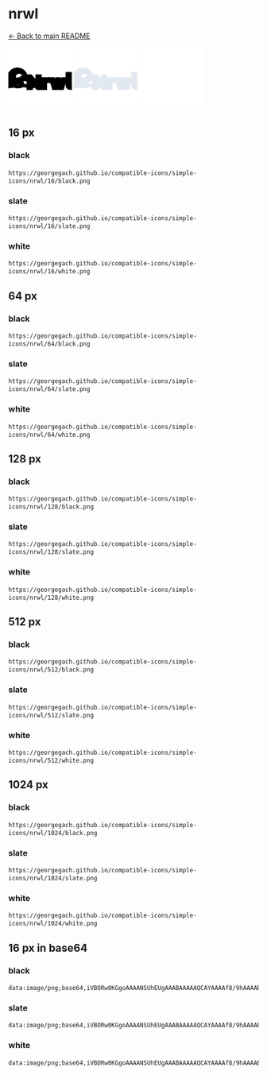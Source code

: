 # nrwl

[← Back to main README](../../README.md)


<img src="./128/black.png" width="128" alt="nrwl black icon" />
<img src="./128/slate.png" width="128" alt="nrwl slate icon" />
<img src="./128/white.png" width="128" alt="nrwl white icon" />

## 16 px

### black
```
https://georgegach.github.io/compatible-icons/simple-icons/nrwl/16/black.png
```

### slate
```
https://georgegach.github.io/compatible-icons/simple-icons/nrwl/16/slate.png
```

### white
```
https://georgegach.github.io/compatible-icons/simple-icons/nrwl/16/white.png
```

## 64 px

### black
```
https://georgegach.github.io/compatible-icons/simple-icons/nrwl/64/black.png
```

### slate
```
https://georgegach.github.io/compatible-icons/simple-icons/nrwl/64/slate.png
```

### white
```
https://georgegach.github.io/compatible-icons/simple-icons/nrwl/64/white.png
```

## 128 px

### black
```
https://georgegach.github.io/compatible-icons/simple-icons/nrwl/128/black.png
```

### slate
```
https://georgegach.github.io/compatible-icons/simple-icons/nrwl/128/slate.png
```

### white
```
https://georgegach.github.io/compatible-icons/simple-icons/nrwl/128/white.png
```

## 512 px

### black
```
https://georgegach.github.io/compatible-icons/simple-icons/nrwl/512/black.png
```

### slate
```
https://georgegach.github.io/compatible-icons/simple-icons/nrwl/512/slate.png
```

### white
```
https://georgegach.github.io/compatible-icons/simple-icons/nrwl/512/white.png
```

## 1024 px

### black
```
https://georgegach.github.io/compatible-icons/simple-icons/nrwl/1024/black.png
```

### slate
```
https://georgegach.github.io/compatible-icons/simple-icons/nrwl/1024/slate.png
```

### white
```
https://georgegach.github.io/compatible-icons/simple-icons/nrwl/1024/white.png
```

## 16 px in base64

### black
```
data:image/png;base64,iVBORw0KGgoAAAANSUhEUgAAABAAAAAQCAYAAAAf8/9hAAAABmJLR0QA/wD/AP+gvaeTAAAAuklEQVQ4je3QrU4CABQF4I+fAQHHNBrMFLoPQnUzuNF5AR6AWSg2goWNF4DKCzgCUDXp5gQ2HH+iYPBWGW5GTrrn/pxzdjniX1BCD33cIvVXgScsMMISdyiE0Cmyv9xV0U1gjRdcoYUzrHCPG7TRQR7jEFyhhnPR3OANEzzgC7NI9I4tdphHvQ7+nMQJPiOucNrEYg4fGOA6+BZpvCKTwiOafh5ZD+ciGrgIPoxZORJPUcHl/vcecRC+AbUhMQNzZEp8AAAAAElFTkSuQmCC
```

### slate
```
data:image/png;base64,iVBORw0KGgoAAAANSUhEUgAAABAAAAAQCAYAAAAf8/9hAAAABmJLR0QA/wD/AP+gvaeTAAABB0lEQVQ4je3RsS5DYQDF8f/50BLVpoYOEgNJR/EUzF5AiIgHMIjNbjaLWCQWo8lbiKUd2itxS1JaoWnvre/YTRI2fvv/LAf+/ZjuO88rtk4UVDG6WayVDyR9fHugnb60BDUUWsZLMmd5MR4uV6tvSdIvZ1llUK9r9DVMHl/3iXFd7bQ3CiJ1jJsEXYDmEUPZ50a72JdG15pwiUjXVhHFoRSOsBaUpL2uRNmiTyQIWgRWMe/RTEmMgVlAgoFhBpMjCqA0IM3ZjDFVA5ZKNrlFlJgGMuDWDtu2p4GINGl4wi4EiR2CNiLsYdYUfCroYI4NDVAHuMsK+ZVQ09DAsRmjthR4+KUz/7ZPJwV7kHAr7ZEAAAAASUVORK5CYII=
```

### white
```
data:image/png;base64,iVBORw0KGgoAAAANSUhEUgAAABAAAAAQCAYAAAAf8/9hAAAABmJLR0QA/wD/AP+gvaeTAAAAyUlEQVQ4je3QrUqDcRjG4et9p5viVLYonoJ4FJ6FgkHEJngCdsEsLFoET0Cr2TJQzGsDZcHg/JjstvyjhmHdrz3cH9w8zPk/SbaS3CXpJzlP0pi1YJBknOQpyXuSiyTrSRpJOklaf+ROktxWST4xxB6u0MUHLnGAa9ygjRFaRT/FRpVkhDW8osYA23jDIr6xggpjLGOCJoY1VoupU9a1i2GKJXzhEfvlnmIBz2hWSXbxgk30sYMj9Epoggcc4r4U1DjG2UwPn/M7P0U7YZadHDzvAAAAAElFTkSuQmCC
```

